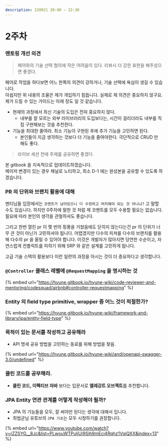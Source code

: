 ```yaml
---
description: 220921 20:00 ~ 22:30
---
```


# 2주차

### 멘토링 개선 의견

> 페어와의 기술 선택 협의에 작은 어려움이 있다. 리뷰시 더 강한 표현을 해주셨으면 좋겠다.&#x20;

페어로 작업을 하다보면 어느 한쪽의 의견이 강하거나, 기술 선택에 욕심이 생길 수 있습니다.\
아쉽지만 위 내용의 조율은 제가 개입하기 힘듭니다. 실제로 제 의견은 중요하지 않구요.\
제가 드릴 수 있는 가이드는 아래 정도 일 것 같습니다.&#x20;

* 현재의 과정에서 최신 기술의 도입은 전혀 중요하지 않다.&#x20;
  * 내부를 잘 모르는 외부 라이브러리의 도입보다는, 시간이 걸리더라도 내부를 직접 구현해보는 것을 추천한다.
* 기능을 최대한 줄여라. 최소 기능이 구현된 후에 추가 기능을 고민하면 된다.
  * 본인들이 지금 생각하는 것보다 더 기능을 줄여야한다. 극단적으로 CRUD 만 해도 좋다.

> 라이브 세션 전에 주제를 공유하면 좋겠다.

본 gitbook 을 지속적으로 업데이트하겠습니다.\
메이저 변경이 있는 경우 채널로 노티하고, 최소 D-1 에는 완성본을 공유할 수 있도록 하겠습니다.



### PR 의 단위와 브랜치 활용에 대해

멘티님들 입장에서는 `코멘트가 남아있으니 다 수정하고 머지해야 되는 것 아니냐?` 고 말할 수도 있습니다. 하지만 0주차에 말한 것 처럼 제 코멘트를 모두 수용할 필요는 없습니다. 필요에 따라 본인의 생각을 관철하셔도 좋습니다.

그리고 한번 열린 pr 이 몇 번의 핑퐁을 거쳤음에도 닫히지 않는다는건 pr 의 단위가 너무 큰 것이 아닌가 고민하셔야 됩니다. 어렵겠지만 다수의 피쳐를 다수의 브랜치를 활용해 다수의 pr 을 올릴 수 있어야 합니다. 이것은 개발자가 많아지면 당연한 수순이고, 자연스럽게 컨플릭트를 피하기 위해 SRP 와 같은 설계를 고민하게 됩니다.

고급 기술 스택의 활용보다 이런 일련의 과정을 아시는 것이 더 중요하다고 생각합니다.



### `@Controller` 클래스 레벨에 `@RequestMapping` 을 명시하는 것

{% embed url="https://hyune.gitbook.io/hyune-wiki/code-reviewer-and-mentoring/codesquad/airbnb#controller-requestmapping" %}



### Entity 의 field type  primitive, wrapper 중 어느 것이 적절한가?

{% embed url="https://hyune.gitbook.io/hyune-wiki/framework-and-library/jpa/entity-field-type" %}



### 목적이 있는 문서를 작성하고 공유해라

* API 명세 공유 방법을 고민하는 동료를 위해 방법을 찾음.

{% embed url="https://hyune.gitbook.io/hyune-wiki/and/openapi-swagger-3.0/undefined" %}



### 클린 코드를 공부해라.

* **클린 코드, 이펙티브 자바** 보다는 입문서로 **엘레강트 오브젝트**를 추천합니다.



### JPA Entity 연관 관계를 어떻게 작성해야 될까?

* JPA 의 기능들을 모두, 잘 써야만 된다는 생각에 대해서 입니다.
* 최범균님 유튜브의 `JPA 기초`는 모두 시청하기를 권장합니다.

{% embed url="https://www.youtube.com/watch?v=rZZSYG__8Jc&list=PLwouWTPuIjUi9Sih9mEci4Rqhz1VqiQXX&index=13" %}
